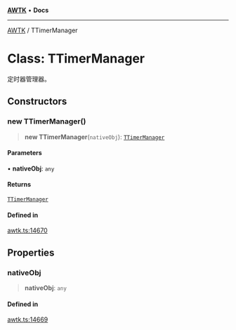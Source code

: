 [**AWTK**](../README.md) • **Docs**

***

[AWTK](../globals.md) / TTimerManager

# Class: TTimerManager

定时器管理器。

## Constructors

### new TTimerManager()

> **new TTimerManager**(`nativeObj`): [`TTimerManager`](TTimerManager.md)

#### Parameters

• **nativeObj**: `any`

#### Returns

[`TTimerManager`](TTimerManager.md)

#### Defined in

[awtk.ts:14670](https://github.com/zlgopen/awtk-binding/blob/b1e618d759250c07a8449fe21dad19c89a7f6c51/tools/code_gen/js/output/awtk.ts#L14670)

## Properties

### nativeObj

> **nativeObj**: `any`

#### Defined in

[awtk.ts:14669](https://github.com/zlgopen/awtk-binding/blob/b1e618d759250c07a8449fe21dad19c89a7f6c51/tools/code_gen/js/output/awtk.ts#L14669)
